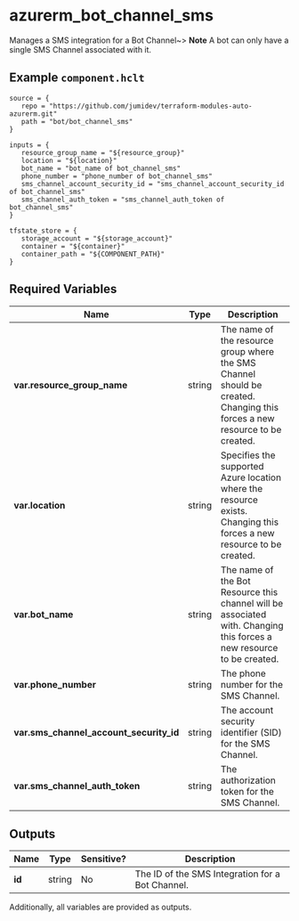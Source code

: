 # azurerm_bot_channel_sms

Manages a SMS integration for a Bot Channel~> **Note** A bot can only have a single SMS Channel associated with it.

## Example `component.hclt`

```hcl
source = {
   repo = "https://github.com/jumidev/terraform-modules-auto-azurerm.git" 
   path = "bot/bot_channel_sms" 
}

inputs = {
   resource_group_name = "${resource_group}" 
   location = "${location}" 
   bot_name = "bot_name of bot_channel_sms" 
   phone_number = "phone_number of bot_channel_sms" 
   sms_channel_account_security_id = "sms_channel_account_security_id of bot_channel_sms" 
   sms_channel_auth_token = "sms_channel_auth_token of bot_channel_sms" 
}

tfstate_store = {
   storage_account = "${storage_account}" 
   container = "${container}" 
   container_path = "${COMPONENT_PATH}" 
}

```

## Required Variables

| Name | Type |  Description |
| ---- | --------- |  ----------- |
| **var.resource_group_name** | string |  The name of the resource group where the SMS Channel should be created. Changing this forces a new resource to be created. | 
| **var.location** | string |  Specifies the supported Azure location where the resource exists. Changing this forces a new resource to be created. | 
| **var.bot_name** | string |  The name of the Bot Resource this channel will be associated with. Changing this forces a new resource to be created. | 
| **var.phone_number** | string |  The phone number for the SMS Channel. | 
| **var.sms_channel_account_security_id** | string |  The account security identifier (SID) for the SMS Channel. | 
| **var.sms_channel_auth_token** | string |  The authorization token for the SMS Channel. | 



## Outputs

| Name | Type | Sensitive? | Description |
| ---- | ---- | --------- | --------- |
| **id** | string | No  | The ID of the SMS Integration for a Bot Channel. | 

Additionally, all variables are provided as outputs.
